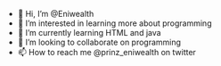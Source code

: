 - 👋 Hi, I’m @Eniwealth
- 👀 I’m interested in learning more about programming
- 🌱 I’m currently learning HTML and java
- 💞️ I’m looking to collaborate on programming
- 📫 How to reach me @prinz_eniwealth on twitter

<!---
Eniwealth/Eniwealth is a ✨ special ✨ repository because its `README.md` (this file) appears on your GitHub profile.
You can click the Preview link to take a look at your changes.
--->
